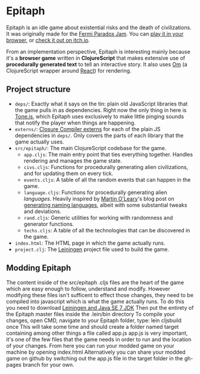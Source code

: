 # Epitaph

Epitaph is an idle game about existential risks and the death of civilizations. It was originally made for the [Fermi Paradox Jam](https://itch.io/jam/fermi-paradox-jam). You can [play it in your browser](https://mkremins.github.io/epitaph), or [check it out on itch.io](https://mkremins.itch.io/epitaph).

From an implementation perspective, Epitaph is interesting mainly because it's a **browser game** written in **ClojureScript** that makes extensive use of **procedurally generated text** to tell an interactive story. It also uses [Om](https://github.com/omcljs/om) (a ClojureScript wrapper around [React](https://facebook.github.io/react/)) for rendering.

## Project structure

* `deps/`: Exactly what it says on the tin: plain old JavaScript libraries that the game pulls in as dependencies. Right now the only thing in here is [Tone.js](https://github.com/Tonejs/Tone.js/), which Epitaph uses exclusively to make little pinging sounds that notify the player when things are happening.
* `externs/`: [Closure Compiler externs](https://developers.google.com/closure/compiler/docs/api-tutorial3) for each of the plain JS dependencies in `deps/`. Only covers the parts of each library that the game actually uses.
* `src/epitaph/`: The main ClojureScript codebase for the game.
  * `app.cljs`: The main entry point that ties everything together. Handles rendering and manages the game state.
  * `civs.cljs`: Functions for procedurally generating alien civilizations, and for updating them on every tick.
  * `events.cljs`: A table of all the random events that can happen in the game.
  * `language.cljs`: Functions for procedurally generating alien *languages*. Heavily inspired by [Martin O'Leary](http://mewo2.com/)'s blog post on [generating naming languages](http://mewo2.com/notes/naming-language/), albeit with some substantial tweaks and deviations.
  * `rand.cljs`: Generic utilities for working with randomness and generator functions.
  * `techs.cljs`: A table of all the technologies that can be discovered in the game.
* `index.html`: The HTML page in which the game actually runs.
* `project.clj`: The [Leiningen](https://github.com/technomancy/leiningen) project file used to build the game.

## Modding Epitaph

The content inside of the src/epitaph .cljs files are the heart of the game which are easy enough to follow, understand and modify.
However modifying these files isn't sufficent to effect those changes, they need to be compiled into javascript which is what the game actually runs.
To do this you need to download [Leiningen and Java SE 7 JDK](https://djpowell.github.io/leiningen-win-installer/)
Then put the entirety of the Epitaph master files inside the .lein/bin directory
To compile your changes, open CMD, navigate to your Epitaph folder, type:
lein cljsbuild once
This will take some time and should create a folder named target containing among other things a file called app.js
app.js is very important, it's one of the few files that the game needs in order to run and the location of your changes.
From here you can run your modded game on your machine by opening index.html
Alternatively you can share your modded game on github by switching out the app.js file in the target folder in the gh-pages branch for your own.

